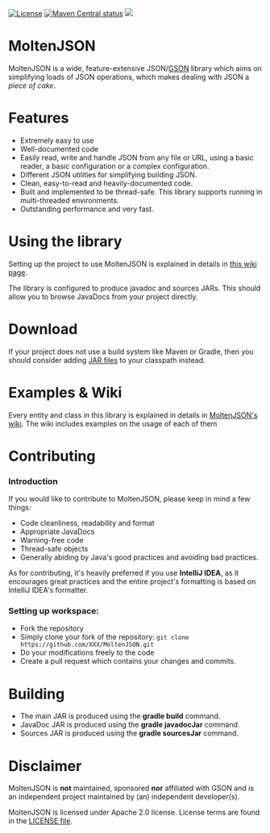 [![License](https://img.shields.io/badge/License-Apache%202.0-blue.svg)](https://opensource.org/licenses/Apache-2.0)
[![Maven Central status](https://img.shields.io/maven-central/v/io.github.moltenjson/MoltenJSON.svg)](https://search.maven.org/artifact/io.github.moltenjson/MoltenJSON/2.4.9/jar)
[![](https://jitpack.io/v/moltenjson/MoltenJSON.svg)](https://jitpack.io/#moltenjson/MoltenJSON)

# MoltenJSON
MoltenJSON is a wide, feature-extensive JSON/[GSON](https://github.com/google/gson) library which aims on simplifying loads of JSON operations, which makes dealing with JSON a *piece of cake*.

# Features
* Extremely easy to use
* Well-documented code
* Easily read, write and handle JSON from any file or URL, using a basic reader, a basic configuration or a complex configuration.
* Different JSON utilities for simplifying building JSON.
* Clean, easy-to-read and heavily-documented code.
* Built and implemented to be thread-safe. This library supports running in multi-threaded environments.
* Outstanding performance and very fast.

# Using the library
Setting up the project to use MoltenJSON is explained in details in [this wiki page](https://github.com/moltenjson/MoltenJSON/wiki/Setting-up).

The library is configured to produce javadoc and sources JARs. This should allow you to browse JavaDocs from your project directly.

# Download
If your project does not use a build system like Maven or Gradle, then you should consider adding [JAR files](https://github.com/moltenjson/MoltenJSON/releases/) to your classpath instead.

# Examples & Wiki
Every entity and class in this library is explained in details in [MoltenJSON's wiki](https://github.com/moltenjson/MoltenJSON/wiki). The wiki includes examples on the usage of each of them

# Contributing

### Introduction
If you would like to contribute to MoltenJSON, please keep in mind a few things:

* Code cleanliness, readability and format
* Appropriate JavaDocs
* Warning-free code
* Thread-safe objects
* Generally abiding by Java's good practices and avoiding bad practices.

As for contributing, it's heavily preferred if you use **IntelliJ IDEA**, as it encourages great practices and the entire project's formatting is based on IntelliJ IDEA's formatter.

### Setting up workspace:
* Fork the repository
* Simply clone your fork of the repository:
`git clone https://github.com/XXX/MoltenJSON.git`
* Do your modifications freely to the code
* Create a pull request which contains your changes and commits.

# Building
* The main JAR is produced using the **gradle build** command.
* JavaDoc JAR is produced using the **gradle javadocJar** command.
* Sources JAR is produced using the **gradle sourcesJar** command.

# Disclaimer
MoltenJSON is **not** maintained, sponsored **nor** affiliated with GSON and is an independent project maintained by (an) independent developer(s).

MoltenJSON is licensed under Apache 2.0 license. License terms are found in the [LICENSE file](https://github.com/moltenjson/MoltenJSON/blob/master/LICENSE).
